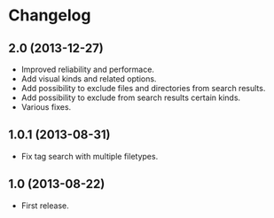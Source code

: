 # Changelog

## 2.0 (2013-12-27)
* Improved reliability and performace.
* Add visual kinds and related options.
* Add possibility to exclude files and directories from search results.
* Add possibility to exclude from search results certain kinds.
* Various fixes.

## 1.0.1 (2013-08-31)
* Fix tag search with multiple filetypes.

## 1.0 (2013-08-22)
* First release.
